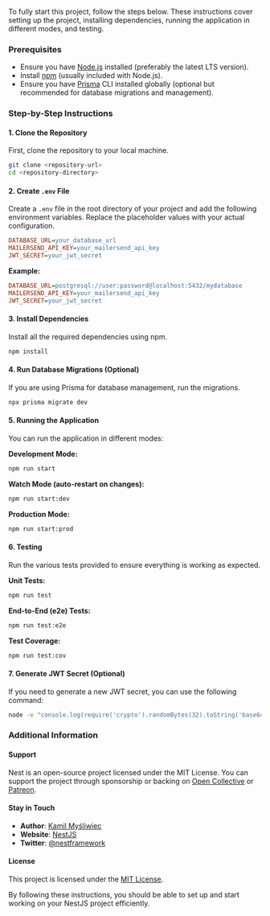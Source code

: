 To fully start this project, follow the steps below. These instructions cover setting up the project, installing dependencies, running the application in different modes, and testing.

### Prerequisites
- Ensure you have [Node.js](https://nodejs.org/) installed (preferably the latest LTS version).
- Install [npm](https://www.npmjs.com/) (usually included with Node.js).
- Ensure you have [Prisma](https://www.prisma.io/) CLI installed globally (optional but recommended for database migrations and management).

### Step-by-Step Instructions

#### 1. Clone the Repository
First, clone the repository to your local machine.
```bash
git clone <repository-url>
cd <repository-directory>
```

#### 2. Create `.env` File
Create a `.env` file in the root directory of your project and add the following environment variables. Replace the placeholder values with your actual configuration.

```ini
DATABASE_URL=your_database_url
MAILERSEND_API_KEY=your_mailersend_api_key
JWT_SECRET=your_jwt_secret
```

**Example:**
```ini
DATABASE_URL=postgresql://user:password@localhost:5432/mydatabase
MAILERSEND_API_KEY=your_mailersend_api_key
JWT_SECRET=your_jwt_secret
```

#### 3. Install Dependencies
Install all the required dependencies using npm.
```bash
npm install
```

#### 4. Run Database Migrations (Optional)
If you are using Prisma for database management, run the migrations.
```bash
npx prisma migrate dev
```

#### 5. Running the Application
You can run the application in different modes:

**Development Mode:**
```bash
npm run start
```

**Watch Mode (auto-restart on changes):**
```bash
npm run start:dev
```

**Production Mode:**
```bash
npm run start:prod
```

#### 6. Testing
Run the various tests provided to ensure everything is working as expected.

**Unit Tests:**
```bash
npm run test
```

**End-to-End (e2e) Tests:**
```bash
npm run test:e2e
```

**Test Coverage:**
```bash
npm run test:cov
```

#### 7. Generate JWT Secret (Optional)
If you need to generate a new JWT secret, you can use the following command:
```bash
node -e "console.log(require('crypto').randomBytes(32).toString('base64'));"
```

### Additional Information

#### Support
Nest is an open-source project licensed under the MIT License. You can support the project through sponsorship or backing on [Open Collective](https://opencollective.com/nest#backer) or [Patreon](https://patreon.com/nestjs).

#### Stay in Touch
- **Author**: [Kamil Myśliwiec](https://kamilmysliwiec.com)
- **Website**: [NestJS](https://nestjs.com/)
- **Twitter**: [@nestframework](https://twitter.com/nestframework)

#### License
This project is licensed under the [MIT License](LICENSE).

By following these instructions, you should be able to set up and start working on your NestJS project efficiently.